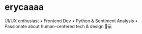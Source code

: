 # erycaaaa
UI/UX enthusiast • Frontend Dev • Python &amp; Sentiment Analysis • Passionate about human-centered tech &amp; design 🎨💻
